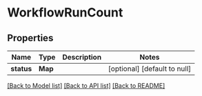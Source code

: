 # WorkflowRunCount
## Properties

| Name | Type | Description | Notes |
|------------ | ------------- | ------------- | -------------|
| **status** | **Map** |  | [optional] [default to null] |

[[Back to Model list]](../README.md#documentation-for-models) [[Back to API list]](../README.md#documentation-for-api-endpoints) [[Back to README]](../README.md)


